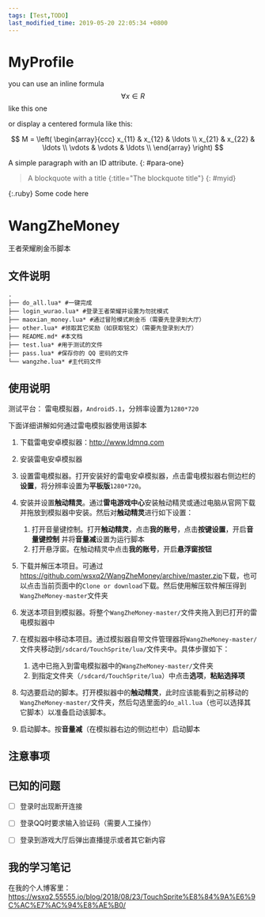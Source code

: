 ```yaml
---
tags: [Test,TODO]
last_modified_time: 2019-05-20 22:05:34 +0800
---
```


# MyProfile
you can use an inline formula $$\forall x \in R$$ like this one

or display a centered formula like this:

$$
M = \left( \begin{array}{ccc}
x_{11} & x_{12} & \ldots \\
x_{21} & x_{22} & \ldots \\
\vdots & \vdots & \ldots \\
\end{array} \right)
$$

A simple paragraph with an ID attribute.
{: #para-one}

> A blockquote with a title
{:title="The blockquote title"}
{: #myid}

{:.ruby}
    Some code here

 
# WangZheMoney
王者荣耀刷金币脚本

## 文件说明
```
.
├── do_all.lua* #一键完成
├── login_wurao.lua* #登录王者荣耀并设置为勿扰模式
├── maoxian_money.lua* #通过冒险模式刷金币（需要先登录到大厅）
├── other.lua* #领取其它奖励（如获取铭文）（需要先登录到大厅）
├── README.md* #本文档
├── test.lua* #用于测试的文件
├── pass.lua* #保存你的 QQ 密码的文件
└── wangzhe.lua* #主代码文件
```

## 使用说明
测试平台： 雷电模拟器，`Android5.1`，分辨率设置为`1280*720`

下面详细讲解如何通过雷电模拟器使用该脚本

1. 下载雷电安卓模拟器：<http://www.ldmnq.com>
2. 安装雷电安卓模拟器
1. 设置雷电模拟器。打开安装好的雷电安卓模拟器，点击雷电模拟器右侧边栏的**设置**，将分辨率设置为**平板版**`1280*720`。
2. 安装并设置**触动精灵**。通过**雷电游戏中心**安装触动精灵或通过电脑从官网下载并拖放到模拟器中安装。然后对**触动精灵**进行如下设置：
   
   1. 打开音量键控制。打开**触动精灵**，点击**我的账号**，点击**按键设置**，开启**音量键控制** 并将**音量减**设置为运行脚本
   2. 打开悬浮窗。在触动精灵中点击**我的账号**，开启**悬浮窗按钮**

3. 下载并解压本项目。可通过<https://github.com/wsxq2/WangZheMoney/archive/master.zip>下载，也可以点击当前页面中的`Clone or download`下载。然后使用解压软件解压得到`WangZheMoney-master`文件夹
1. 发送本项目到模拟器。将整个`WangZheMoney-master/`文件夹拖入到已打开的雷电模拟器中
1. 在模拟器中移动本项目。通过模拟器自带文件管理器将`WangZheMoney-master/`文件夹移动到`/sdcard/TouchSprite/lua/`文件夹中。具体步骤如下：

   1. 选中已拖入到雷电模拟器中的`WangZheMoney-master/`文件夹
   2. 到指定文件夹（`/sdcard/TouchSprite/lua`）中点击**选项**，**粘贴选择项**

5. 勾选要启动的脚本。打开模拟器中的**触动精灵**，此时应该能看到之前移动的`WangZheMoney-master/`文件夹，然后勾选里面的`do_all.lua`（也可以选择其它脚本）以准备启动该脚本。
6. 启动脚本。按**音量减**（在模拟器右边的侧边栏中）启动脚本

## 注意事项

## 已知的问题
- [ ] 登录时出现断开连接
- [ ] 登录QQ时要求输入验证码（需要人工操作）
- [ ] 登录到游戏大厅后弹出直播提示或者其它新内容


## 我的学习笔记
在我的个人博客里：<https://wsxq2.55555.io/blog/2018/08/23/TouchSprite%E8%84%9A%E6%9C%AC%E7%AC%94%E8%AE%B0/>
